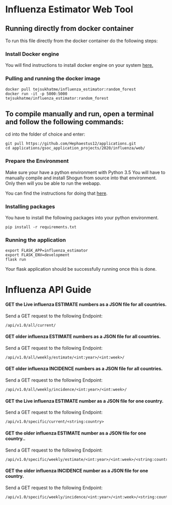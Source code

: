 # Influenza Estimator Web Tool

## Running directly from docker container

To run this file directly from the docker container do the following steps:

### Install Docker engine

You will find instructions to install docker engine on your system [here.](https://docs.docker.com/engine/install/ubuntu/#install-using-the-repository)

### Pulling and running the docker image

```commandline
docker pull tejsukhatme/influenza_estimator:random_forest
docker run -it -p 5000:5000 tejsukhatme/influenza_estimator:random_forest
```


## To compile manually and run, open a terminal and follow the following commands:

cd into the folder of choice and enter:
```commandline
git pull https://github.com/Hephaestus12/applications.git
cd applications/gsoc_application_projects/2020/influenza/web/
```

### Prepare the Environment

Make sure your have a python environment with Python 3.5
You will have to manually compile and install Shogun from source into that environment. Only then will you be able to run the webapp.

You can find the instructions for doing that [here](http://blog.detoni.me/2018/10/08/Compile-Shogun-with-Conda/).

### Installing packages

You have to install the following packages into your python environment.
```commandline
pip install -r requirements.txt
```

### Running the application
```commandline
export FLASK_APP=influenza_estimator
export FLASK_ENV=development
flask run
```

Your flask application should be successfully running once this is done.



# Influenza API Guide

#### GET the Live influenza ESTIMATE numbers as a JSON file for all countries.
Send a GET request to the following Endpoint:
```
/api/v1.0/all/current/
```


#### GET older influenza ESTIMATE numbers as a JSON file for all countries.
Send a GET request to the following Endpoint:
```
/api/v1.0/all/weekly/estimate/<int:year>/<int:week>/
```


#### GET older influenza INCIDENCE numbers as a JSON file for all countries.
Send a GET request to the following Endpoint:
```
/api/v1.0/all/weekly/incidence/<int:year>/<int:week>/
```


#### GET the Live influenza ESTIMATE number as a JSON file for one country.
Send a GET request to the following Endpoint:
```
/api/v1.0/specific/current/<string:country>
```


#### GET the older influenza ESTIMATE number as a JSON file for one country..
Send a GET request to the following Endpoint:
```
/api/v1.0/specific/weekly/estimate/<int:year>/<int:week>/<string:country>
```


#### GET the older influenza INCIDENCE number as a JSON file for one country.
Send a GET request to the following Endpoint:
```
/api/v1.0/specific/weekly/incidence/<int:year>/<int:week>/<string:country>
```

